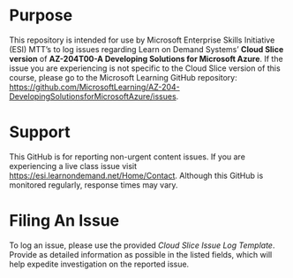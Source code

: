 
# Purpose

This repository is intended for use by Microsoft Enterprise Skills Initiative (ESI) MTT’s to log issues regarding Learn on Demand Systems’ **Cloud Slice version** of **AZ-204T00-A Developing Solutions for Microsoft Azure**. If the issue you are experiencing is not specific to the Cloud Slice version of this course, please go to the Microsoft Learning GitHub repository: https://github.com/MicrosoftLearning/AZ-204-DevelopingSolutionsforMicrosoftAzure/issues.

# Support
This GitHub is for reporting non-urgent content issues. If you are experiencing a live class issue visit https://esi.learnondemand.net/Home/Contact. Although this GitHub is monitored regularly, response times may vary. 



# Filing An Issue

To log an issue, please use the provided *Cloud Slice Issue Log Template*. Provide as detailed information as possible in the listed fields, which will help expedite investigation on the reported issue.

